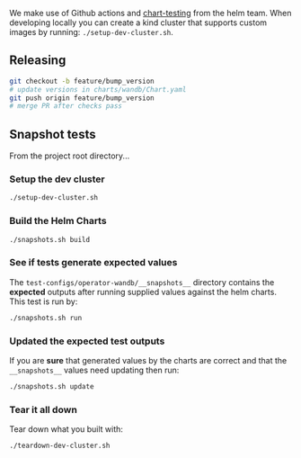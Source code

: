 We make use of Github actions and [chart-testing](https://github.com/helm/chart-testing) from the helm team. When developing locally you can create a kind cluster that supports custom images by running: `./setup-dev-cluster.sh`.

## Releasing

```sh
git checkout -b feature/bump_version
# update versions in charts/wandb/Chart.yaml
git push origin feature/bump_version
# merge PR after checks pass
```

## Snapshot tests

From the project root directory...

### Setup the dev cluster

```sh
./setup-dev-cluster.sh
```

### Build the Helm Charts

```sh
./snapshots.sh build
```

### See if tests generate expected values

The `test-configs/operator-wandb/__snapshots__` directory contains the __expected__ outputs
after running supplied values against the helm charts. This test is run by:

```sh
./snapshots.sh run
```

### Updated the expected test outputs

If you are __sure__ that generated values by the charts are correct and that the `__snapshots__`
values need updating then run:

```sh
./snapshots.sh update
```

### Tear it all down

Tear down what you built with:

```sh
./teardown-dev-cluster.sh
```
